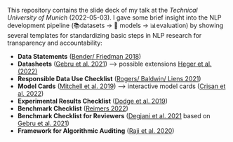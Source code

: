 This repository contains the slide deck of my talk at the _Technical University of Munich_ (2022-05-03). I gave some brief insight into the NLP development pipeline (📚datasets -> 🤖 models -> 📊evaluation) by showing several templates for standardizing basic steps in NLP research for transparency and accountability:
* **Data Statements** ([Bender/ Friedman 2018](https://aclanthology.org/Q18-1041.pdf))
* **Datasheets** ([Gebru et al. 2021](https://arxiv.org/pdf/1803.09010.pdf)) --> possible extensions [Heger et al. (2022)](https://www.semanticscholar.org/reader/b43e2d429f6a2f52336c9749651f34d354062418) 
* **Responsible Data Use Checklist** ([Rogers/ Baldwin/ Liens 2021](https://aclanthology.org/2021.findings-emnlp.414.pdf))
* **Model Cards** ([Mitchell et al. 2019](https://arxiv.org/pdf/1810.03993.pdf)) --> interactive model cards ([Crisan et al. 2022](https://arxiv.org/abs/2205.02894))
* **Experimental Results Checklist** ([Dodge et al. 2019](https://arxiv.org/pdf/1909.03004.pdf))
* **Benchmark Checklist** ([Reimers 2022](https://nils-reimers.de/talks/2022_03_Chasing_Wrong_Benchmarks.zip))
* **Benchmark Checklist for Reviewers** ([Degjani et al. 2021](https://arxiv.org/pdf/2107.07002.pdf) based on [Gebru et al. 2021](https://arxiv.org/pdf/1803.09010.pdf))
* **Framework for Algorithmic Auditing** ([Raji et al. 2020](https://www.semanticscholar.org/reader/0412076e1004d030ac02de77bc44cc7d92b13ab9))
